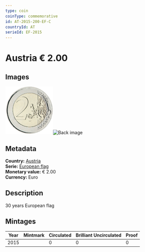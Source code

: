 ```yaml
---
type: coin
coinType: commemorative
id: AT-2015-200-EF-C
countryId: AT
serieId: EF-2015
---
```


# Austria € 2.00

## Images

<img src="../../Images/common-2007-200.png" height="150" alt="Front image"><img src="Images/AT-2015-200-000.png" height="150" alt="Back image">

## Metadata

**Country:** [Austria](../../Countries/Austria/index.md)\
**Serie:** [European flag](index.md)\
**Monetary value:** € 2.00\
**Currency:** Euro

## Description
30 years European flag

## Mintages

| Year | Mintmark | Circulated | Brilliant Uncirculated | Proof |
| ---- | -------- | ---------- | ---------------------- | ----- |
| 2015 |  | 0| 0 | 0 |
